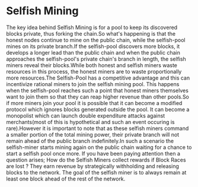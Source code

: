 # Selfish Mining

The key idea behind Selfish Mining is for a pool to keep its discovered blocks private, thus forking the chain.So what's happening is that the honest nodes continue to mine on the public chain, while the selfish-pool mines on its private branch.If the selfish-pool discovers more blocks, it develops a longer lead than the public chain and when the public chain approaches the selfish-pool's private chain's branch in length, the selfish miners reveal their blocks.While both honest and selfish miners waste resources in this process, the honest miners are to waste proportionally more resources.The Selfish-Pool has a competitive advantage and this can incentivize rational miners to join the selfish mining pool. This happens when the selfish-pool reaches such a point that honest miners themselves want to join them so that they can reap higher revenue than other pools.So if more miners join your pool it is possible that it can become a modified protocol which ignores blocks generated outside the pool. It can become a monopolist which can launch double expenditure attacks against merchants(most of this is hypothetical and such an event occuring is rare).However it is important to note that as these selfish miners command a smaller portion of the total mining power, their private branch will not remain ahead of the public branch indefinitely.In such a scenario the selfish-miner starts mining again on the public chain waiting for a chance to start a selfish pool once more.
If you have been paying attention then a question arises; How do the Selfish Miners collect rewards if Block Races are lost ? They earn revenue by strategically withholding and releasing blocks to the network. The goal of the selfish miner is to always remain at least one block ahead of the rest of the network.
